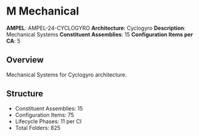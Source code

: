 # M Mechanical

**AMPEL**: AMPEL-24-CYCLOGYRO
**Architecture**: Cyclogyro
**Description**: Mechanical Systems
**Constituent Assemblies**: 15
**Configuration Items per CA**: 5

## Overview
Mechanical Systems for Cyclogyro architecture.

## Structure
- Constituent Assemblies: 15
- Configuration Items: 75
- Lifecycle Phases: 11 per CI
- Total Folders: 825
